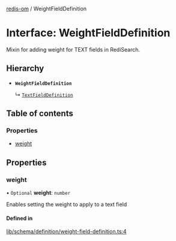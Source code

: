 [redis-om](../README.md) / WeightFieldDefinition

# Interface: WeightFieldDefinition

Mixin for adding weight for TEXT fields in RediSearch.

## Hierarchy

- **`WeightFieldDefinition`**

  ↳ [`TextFieldDefinition`](TextFieldDefinition.md)

## Table of contents

### Properties

- [weight](WeightFieldDefinition.md#weight)

## Properties

### weight

• `Optional` **weight**: `number`

Enables setting the weight to apply to a text field

#### Defined in

[lib/schema/definition/weight-field-definition.ts:4](https://github.com/redis/redis-om-node/blob/47d4d36/lib/schema/definition/weight-field-definition.ts#L4)
